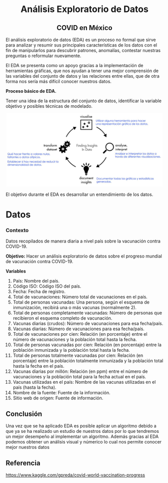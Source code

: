 <h1 align="center"> Análisis Exploratorio de Datos </h1>
<h2 align="center"> COVID en México </h2>
El análisis exploratorio de datos (EDA) es un proceso no formal que sirve para analizar y
resumir sus principales características de los datos con el fin de manipularlos para descubrir
patrones, anomalías, contestar nuestras preguntas o reformular nuevamente.

El EDA se presenta como un apoyo gracias a la implementación de herramientas gráficas,
que nos ayudan a tener una mejor comprensión de las variables del conjunto de datos y las
relaciones entre ellas, que de otra forma nos sería más difícil conocer nuestros datos.

**Proceso básico de EDA.**

Tener una idea de la estructura del conjunto de datos, identificar la variable objetivo y posibles
técnicas de modelado.
<p align='center'>
  <a href="https://github.com/LuisJavierFI/EDA"><img src = "ProcesoEDA.JPG"  width = 500> </a>
</p>
El objetivo durante el EDA es desarrollar un entendimiento de los datos.

# Datos

### **Contexto**

Datos recopilados de manera diaria a nivel país sobre la vacunación contra COVID-19.

**Objetivo:** Hacer un análisis exploratorio de datos sobre el progreso mundial de vacunación contra COVID-19.

**Variables**

1. País: Nombre del país.
2. Código ISO: Código ISO del país.
3. Fecha: Fecha de registro.
4. Total de vacunaciones: Número total de vacunaciones en el país.
5. Total de personas vacunadas: Una persona, según el esquema de inmunización, recibirá una o más vacunas (normalmente 2).
6. Total de personas completamente vacunadas: Número de personas que recibieron el esquema completo de vacunación.
7. Vacunas diarias (crudos): Número de vacunaciones para esa fecha/país.
8. Vacunas diarias: Número de vacunaciones para esa fecha/país.
9. Total de vacunaciones por cien: Relación (en porcentaje) entre el número de vacunaciones y la población total hasta la fecha.
10. Total de personas vacunadas por cien: Relación (en porcentaje) entre la población inmunizada y la población total hasta la fecha.
11. Total de personas totalmente vacunadas por cien: Relación (en porcentaje) entre la población totalmente inmunizada y la población total hasta la fecha en el país.
13. Vacunas diarias por millón: Relación (en ppm) entre el número de vacunaciones y la población total para la fecha actual en el país.
14. Vacunas utilizadas en el país: Nombre de las vacunas utilizadas en el país (hasta la fecha).
15. Nombre de la fuente: Fuente de la información.
16. Sitio web de origen: Fuente de información.


## Conclusión 

Una vez que se ha aplicado EDA es posible aplicar un algoritmo debido a que ya se ha realizado un estudio de nuestros datos por lo que tendremos un mejor desempeño al implementar un algoritmo. Además gracias al EDA podemos obtener un análisis visual y númerico lo cual nos permite conocer mejor nuestros datos  

## Referencia
https://www.kaggle.com/gpreda/covid-world-vaccination-progress
